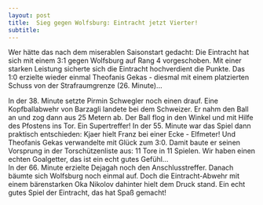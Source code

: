 ```yaml
---
layout: post
title:  Sieg gegen Wolfsburg: Eintracht jetzt Vierter!
subtitle:  
---
```


Wer hätte das nach dem miserablen Saisonstart gedacht: Die Eintracht hat sich mit einem 3:1 gegen Wolfsburg auf Rang 4 vorgeschoben. Mit einer starken Leistung sicherte sich die Eintracht hochverdient die Punkte. Das 1:0 erzielte wieder einmal Theofanis Gekas - diesmal mit einem platzierten Schuss von der Strafraumgrenze (26. Minute)...

In der 38. Minute setzte Pirmin Schwegler noch einen drauf. Eine Kopfballabwehr von Barzagli landete bei dem Schweizer. Er nahm den Ball an und zog dann aus 25 Metern ab. Der Ball flog in den Winkel und mit Hilfe des Pfostens ins Tor. Ein Supertreffer! In der 55. Minute war das Spiel dann praktisch entschieden: Kjaer hielt Franz bei einer Ecke - Elfmeter! Und Theofanis Gekas verwandelte mit Glück zum 3:0. Damit baute er seinen Vorsprung in der Torschützenliste aus: 11 Tore in 11 Spielen. Wir haben einen echten Goalgetter, das ist ein echt gutes Gefühl...  
In der 66. Minute erzielte Dejagah noch den Anschlusstreffer. Danach bäumte sich Wolfsburg noch einmal auf. Doch die Eintracht-Abwehr mit einem bärenstarken Oka Nikolov dahinter hielt dem Druck stand. Ein echt gutes Spiel der Eintracht, das hat Spaß gemacht!
